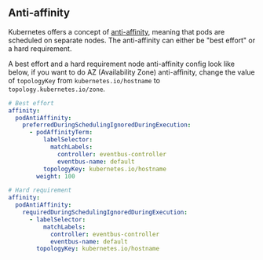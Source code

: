 ## Anti-affinity

Kubernetes offers a concept of [anti-affinity](https://kubernetes.io/docs/concepts/configuration/assign-pod-node/), meaning that pods are scheduled on separate nodes. The anti-affinity can either be "best effort" or a hard requirement.

A best effort and a hard requirement node anti-affinity config look like
  below, if you want to do AZ (Availability Zone) anti-affinity, change the value
  of `topologyKey` from `kubernetes.io/hostname` to
  `topology.kubernetes.io/zone`.

```yaml
# Best effort
affinity:
  podAntiAffinity:
    preferredDuringSchedulingIgnoredDuringExecution:
      - podAffinityTerm:
          labelSelector:
            matchLabels:
              controller: eventbus-controller
              eventbus-name: default
          topologyKey: kubernetes.io/hostname
        weight: 100
```

```yaml
# Hard requirement
affinity:
  podAntiAffinity:
    requiredDuringSchedulingIgnoredDuringExecution:
      - labelSelector:
          matchLabels:
            controller: eventbus-controller
            eventbus-name: default
        topologyKey: kubernetes.io/hostname
```
